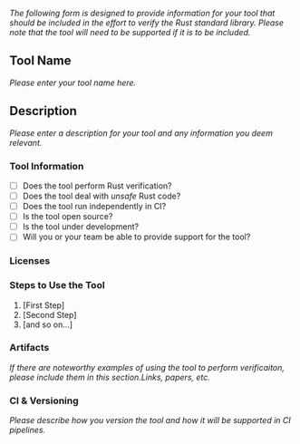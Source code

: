 _The following form is designed to provide information for your tool that should be included in the effort to verify the Rust standard library. Please note that the tool will need to be supported if it is to be included._

## Tool Name
_Please enter your tool name here._

## Description
_Please enter a description for your tool and any information you deem relevant._

### Tool Information

* [ ] Does the tool perform Rust verification? 
* [ ] Does the tool deal with *unsafe* Rust code? 
* [ ] Does the tool run independently in CI? 
* [ ] Is the tool open source?
* [ ] Is the tool under development? 
* [ ] Will you or your team be able to provide support for the tool? 

### Licenses
<!-- Please list the licenses that the tool uses and can be used under. -->

### Steps to Use the Tool

1. [First Step]
2. [Second Step]
3. [and so on...]

### Artifacts
_If there are noteworthy examples of using the tool to perform verificaiton, please include them in this section.Links, papers, etc._

### CI & Versioning
_Please describe how you version the tool and how it will be supported in CI pipelines._
